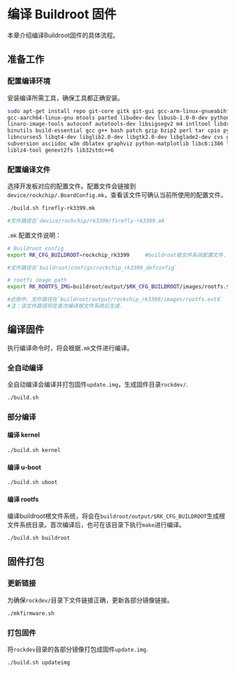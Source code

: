 # 编译 Buildroot 固件

本章介绍编译Buildroot固件的具体流程。

## 准备工作

### 配置编译环境

安装编译所需工具，确保工具都正确安装。

```bash
sudo apt-get install repo git-core gitk git-gui gcc-arm-linux-gnueabihf u-boot-tools device-tree-compiler \
gcc-aarch64-linux-gnu mtools parted libudev-dev libusb-1.0-0-dev python-linaro-image-tools \
linaro-image-tools autoconf autotools-dev libsigsegv2 m4 intltool libdrm-dev curl sed make \
binutils build-essential gcc g++ bash patch gzip bzip2 perl tar cpio python unzip rsync file bc wget \
libncurses5 libqt4-dev libglib2.0-dev libgtk2.0-dev libglade2-dev cvs git mercurial rsync openssh-client \
subversion asciidoc w3m dblatex graphviz python-matplotlib libc6:i386 libssl-dev texinfo \
liblz4-tool genext2fs lib32stdc++6
```

### 配置编译文件

选择开发板对应的配置文件。配置文件会链接到`device/rockchip/.BoardConfig.mk`，查看该文件可确认当前所使用的配置文件。

```bash
./build.sh firefly-rk3399.mk

#文件路径在`device/rockchip/rk3399/firefly-rk3399.mk`
```

`.mk` 配置文件说明：

```bash
# Buildroot config
export RK_CFG_BUILDROOT=rockchip_rk3399     #buildroot根文件系统配置文件.

#文件路径在`buildroot/configs/rockchip_rk3399_defconfig`
```

```bash
# rootfs image path
export RK_ROOTFS_IMG=buildroot/output/$RK_CFG_BUILDROOT/images/rootfs.$RK_ROOTFS_TYPE   #buildroot根文件系统镜像路径.

#此例中，文件路径在`buildroot/output/rockchip_rk3399/images/rootfs.ext4`
#注：该文件路径将在首次编译根文件系统后生成.
```

## 编译固件

执行编译命令时，将会根据`.mk`文件进行编译。

### 全自动编译

全自动编译会编译并打包固件`update.img`，生成固件目录`rockdev/`.

```bash
./build.sh
```

### 部分编译

#### 编译 kernel

```bash
./build.sh kernel
```

#### 编译 u-boot

```bash
./build.sh uboot
```

#### 编译 rootfs

编译buildroot根文件系统，将会在`buildroot/output/$RK_CFG_BUILDROOT`生成根文件系统目录。首次编译后，也可在该目录下执行`make`进行编译。

```bash
./build.sh buildroot
```

## 固件打包

### 更新链接

为确保`rockdev/`目录下文件链接正确，更新各部分镜像链接。

```bash
./mkfirmware.sh
```

### 打包固件

将`rockdev`目录的各部分镜像打包成固件`update.img`.

```bash
./build.sh updateimg
```